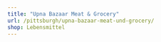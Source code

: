 ```yaml
---
title: "Upna Bazaar Meat & Grocery"
url: /pittsburgh/upna-bazaar-meat-und-grocery/
shop: Lebensmittel
---
```

